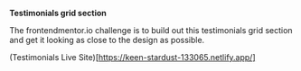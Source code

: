 **Testimonials grid section**

The frontendmentor.io challenge is to build out this testimonials grid section and get it looking as close to the design as possible.

(Testimonials Live Site)[https://keen-stardust-133065.netlify.app/]
